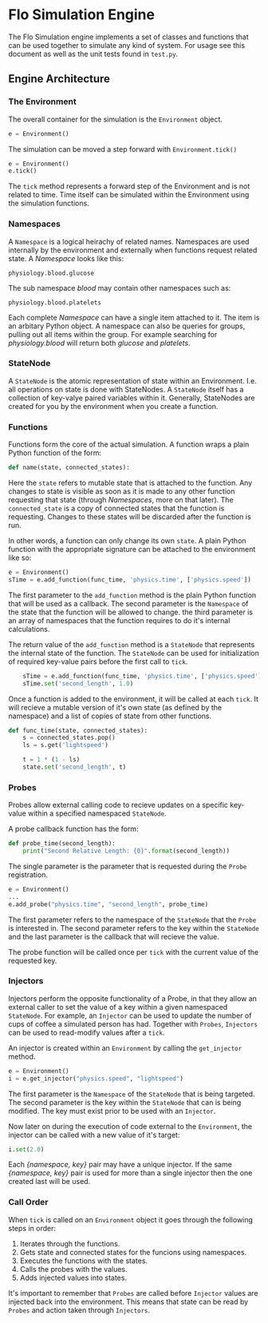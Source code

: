 # Flo Simulation Engine

The Flo Simulation engine implements a set of classes and functions that can be used together to simulate any kind of system. For usage see this document as well as the unit tests found in `test.py`.

## Engine Architecture

### The Environment
The overall container for the simulation is the `Environment` object.

```python
e = Environment()
```

The simulation can be moved a step forward with `Environment.tick()`

```python
e = Environment()
e.tick()
```

The `tick` method represents a forward step of the Environment and is not related to time. Time itself can be simulated within the Environment using the simulation functions.


### Namespaces

A `Namespace` is a logical heirachy of related names. Namespaces are used internally by the environment and externally when functions request related state. A *Namespace* looks like this:

    physiology.blood.glucose

The sub namespace *blood* may contain other namespaces such as:

    physiology.blood.platelets

Each complete *Namespace* can have a single item attached to it. The item is an arbitary Python object. A namespace can also be queries for groups, pulling out all items within the group. For example searching for *physiology.blood* will return both *glucose* and *platelets*.

### StateNode

A `StateNode` is the atomic representation of state within an Environment. I.e. all operations on state is done with StateNodes. A `StateNode` itself has a collection of key-valye paired variables within it. Generally, StateNodes are created for you by the environment when you create a function.

### Functions

Functions form the core of the actual simulation. A function wraps a plain Python function of the form:

```python
def name(state, connected_states):
```

Here the `state` refers to mutable state that is attached to the function. Any changes to state is visible as soon as it is made to any other function requesting that state (through *Namespaces*, more on that later). The `connected_state` is a copy of connected states that the function is requesting. Changes to these states will be discarded after the function is run.

In other words, a function can only change its own `state`. A plain Python function with the appropriate signature can be attached to the environment like so:

```python
e = Environment()
sTime = e.add_function(func_time, 'physics.time', ['physics.speed'])
```

The first parameter to the `add_function` method is the plain Python function that will be used as a callback. The second parameter is the `Namespace` of the state that the function will be allowed to change. the third parameter is an array of namespaces that the function requires to do it's internal calculations.

The return value of the `add_function` method is a `StateNode` that represents the internal state of the function. The `StateNode` can be used for initialization of required key-value pairs before the first call to `tick`.

```python
    sTime = e.add_function(func_time, 'physics.time', ['physics.speed'])
    sTime.set('second_length', 1.0)
```

Once a function is added to the environment, it will be called at each `tick`. It will recieve a mutable version of it's own state (as defined by the namespace) and a list of copies of state from other functions.

```python
def func_time(state, connected_states):
    s = connected_states.pop()
    ls = s.get('lightspeed')

    t = 1 * (1 - ls)
    state.set('second_length', t)
```

### Probes
Probes allow external calling code to recieve updates on a specific key-value within a specified namespaced `StateNode`.

A probe callback function has the form:

```python
def probe_time(second_length):
    print("Second Relative Length: {0}".format(second_length))
```

The single parameter is the parameter that is requested during the `Probe` registration.

```python
e = Environment()
...
e.add_probe("physics.time", "second_length", probe_time)
```

The first parameter refers to the namespace of the `StateNode` that the `Probe` is interested in. The second parameter refers to the key within the `StateNode` and the last parameter is the callback that will recieve the value.

The probe function will be called once per `tick` with the current value of the requested key.

### Injectors

Injectors perform the opposite functionality of a Probe, in that they allow an external caller to set the value of a key within a given namespaced `StateNode`. For example, an `Injector` can be used to update the number of cups of coffee a simulated person has had. Together with `Probes`, `Injectors` can be used to read-modify values after a `tick`.

An injector is created within an `Environment` by calling the `get_injector` method.

```python
e = Environment()
i = e.get_injector("physics.speed", "lightspeed")
```

The first parameter is the `Namespace` of the `StateNode` that is being targeted. The second parameter is the key within the `StateNode` that can is being modified. The key must exist prior to be used with an `Injector`.

Now later on during the execution of code external to the `Environment`, the injector can be called with a new value of it's target:

```python
i.set(2.0)
```

Each *{namespace, key}* pair may have a unique injector. If the same *{namespace, key}* pair is used for more than a single injector then the one created last will be used.

### Call Order

When `tick` is called on an `Environment` object it goes through the following steps in order:

1. Iterates through the functions.
2. Gets state and connected states for the funcions using namespaces.
3. Executes the functions with the states.
4. Calls the probes with the values.
5. Adds injected values into states.

It's important to remember that `Probes` are called before `Injector` values are injected back into the environment. This means that state can be read by `Probes` and action taken through `Injectors`.
